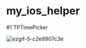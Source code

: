 # my_ios_helper

#1 TPTimePicker

![ezgif-5-c2e8907c3e](https://user-images.githubusercontent.com/5183190/163779436-e85a8041-0912-4673-9e52-c7f08ad42552.gif)
